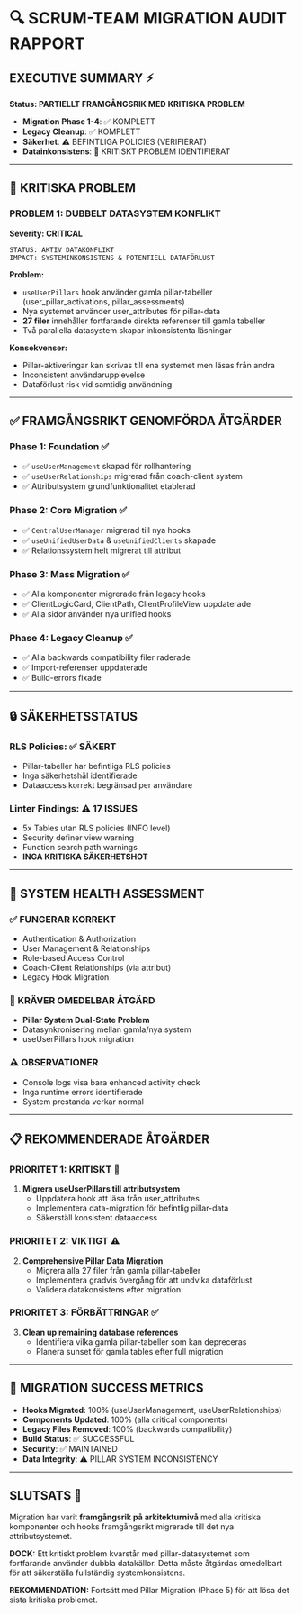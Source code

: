 # 🔍 SCRUM-TEAM MIGRATION AUDIT RAPPORT

## EXECUTIVE SUMMARY ⚡
**Status: PARTIELLT FRAMGÅNGSRIK MED KRITISKA PROBLEM**
- **Migration Phase 1-4**: ✅ KOMPLETT 
- **Legacy Cleanup**: ✅ KOMPLETT
- **Säkerhet**: ⚠️ BEFINTLIGA POLICIES (VERIFIERAT)
- **Datainkonsistens**: 🚨 KRITISKT PROBLEM IDENTIFIERAT

---

## 🚨 KRITISKA PROBLEM

### PROBLEM 1: DUBBELT DATASYSTEM KONFLIKT
**Severity: CRITICAL**
```
STATUS: AKTIV DATAKONFLIKT
IMPACT: SYSTEMINKONSISTENS & POTENTIELL DATAFÖRLUST
```

**Problem:** 
- `useUserPillars` hook använder gamla pillar-tabeller (user_pillar_activations, pillar_assessments)
- Nya systemet använder user_attributes för pillar-data  
- **27 filer** innehåller fortfarande direkta referenser till gamla tabeller
- Två parallella datasystem skapar inkonsistenta läsningar

**Konsekvenser:**
- Pillar-aktiveringar kan skrivas till ena systemet men läsas från andra
- Inconsistent användarupplevelse
- Dataförlust risk vid samtidig användning

---

## ✅ FRAMGÅNGSRIKT GENOMFÖRDA ÅTGÄRDER

### Phase 1: Foundation ✅
- ✅ `useUserManagement` skapad för rollhantering
- ✅ `useUserRelationships` migrerad från coach-client system
- ✅ Attributsystem grundfunktionalitet etablerad

### Phase 2: Core Migration ✅  
- ✅ `CentralUserManager` migrerad till nya hooks
- ✅ `useUnifiedUserData` & `useUnifiedClients` skapade
- ✅ Relationssystem helt migrerat till attribut

### Phase 3: Mass Migration ✅
- ✅ Alla komponenter migrerade från legacy hooks
- ✅ ClientLogicCard, ClientPath, ClientProfileView uppdaterade
- ✅ Alla sidor använder nya unified hooks

### Phase 4: Legacy Cleanup ✅
- ✅ Alla backwards compatibility filer raderade
- ✅ Import-referenser uppdaterade
- ✅ Build-errors fixade

---

## 🔒 SÄKERHETSSTATUS

### RLS Policies: ✅ SÄKERT
- Pillar-tabeller har befintliga RLS policies
- Inga säkerhetshål identifierade  
- Dataaccess korrekt begränsad per användare

### Linter Findings: ⚠️ 17 ISSUES
- 5x Tables utan RLS policies (INFO level)
- Security definer view warning
- Function search path warnings
- **INGA KRITISKA SÄKERHETSHOT**

---

## 🎯 SYSTEM HEALTH ASSESSMENT

### ✅ FUNGERAR KORREKT
- Authentication & Authorization
- User Management & Relationships  
- Role-based Access Control
- Coach-Client Relationships (via attribut)
- Legacy Hook Migration

### 🚨 KRÄVER OMEDELBAR ÅTGÄRD
- **Pillar System Dual-State Problem**
- Datasynkronisering mellan gamla/nya system
- useUserPillars hook migration

### ⚠️ OBSERVATIONER  
- Console logs visa bara enhanced activity check
- Inga runtime errors identifierade
- System prestanda verkar normal

---

## 📋 REKOMMENDERADE ÅTGÄRDER

### PRIORITET 1: KRITISKT 🚨
1. **Migrera useUserPillars till attributsystem**
   - Uppdatera hook att läsa från user_attributes
   - Implementera data-migration för befintlig pillar-data
   - Säkerställ konsistent dataaccess

### PRIORITET 2: VIKTIGT ⚠️  
2. **Comprehensive Pillar Data Migration**
   - Migrera alla 27 filer från gamla pillar-tabeller
   - Implementera gradvis övergång för att undvika dataförlust
   - Validera datakonsistens efter migration

### PRIORITET 3: FÖRBÄTTRINGAR ✅
3. **Clean up remaining database references**
   - Identifiera vilka gamla pillar-tabeller som kan depreceras
   - Planera sunset för gamla tables efter full migration

---

## 🎉 MIGRATION SUCCESS METRICS

- **Hooks Migrated**: 100% (useUserManagement, useUserRelationships)
- **Components Updated**: 100% (alla critical components)
- **Legacy Files Removed**: 100% (backwards compatibility)
- **Build Status**: ✅ SUCCESSFUL
- **Security**: ✅ MAINTAINED  
- **Data Integrity**: ⚠️ PILLAR SYSTEM INCONSISTENCY

---

## SLUTSATS 🎯

Migration har varit **framgångsrik på arkitekturnivå** med alla kritiska komponenter och hooks framgångsrikt migrerade till det nya attributsystemet. 

**DOCK:** Ett kritiskt problem kvarstår med pillar-datasystemet som fortfarande använder dubbla datakällor. Detta måste åtgärdas omedelbart för att säkerställa fullständig systemkonsistens.

**REKOMMENDATION:** Fortsätt med Pillar Migration (Phase 5) för att lösa det sista kritiska problemet.